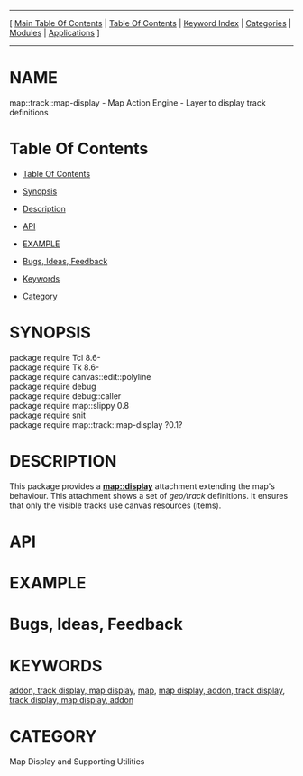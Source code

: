 
[//000000001]: # (map::track::map\-display \- Map display support)
[//000000002]: # (Generated from file 'track\-map\-display\.man' by tcllib/doctools with format 'markdown')
[//000000003]: # (map::track::map\-display\(n\) 0\.1 tklib "Map display support")

<hr> [ <a href="../../../../toc.md">Main Table Of Contents</a> &#124; <a
href="../../../toc.md">Table Of Contents</a> &#124; <a
href="../../../../index.md">Keyword Index</a> &#124; <a
href="../../../../toc0.md">Categories</a> &#124; <a
href="../../../../toc1.md">Modules</a> &#124; <a
href="../../../../toc2.md">Applications</a> ] <hr>

# NAME

map::track::map\-display \- Map Action Engine \- Layer to display track definitions

# <a name='toc'></a>Table Of Contents

  - [Table Of Contents](#toc)

  - [Synopsis](#synopsis)

  - [Description](#section1)

  - [API](#section2)

  - [EXAMPLE](#section3)

  - [Bugs, Ideas, Feedback](#section4)

  - [Keywords](#keywords)

  - [Category](#category)

# <a name='synopsis'></a>SYNOPSIS

package require Tcl 8\.6\-  
package require Tk 8\.6\-  
package require canvas::edit::polyline  
package require debug  
package require debug::caller  
package require map::slippy 0\.8  
package require snit  
package require map::track::map\-display ?0\.1?  

# <a name='description'></a>DESCRIPTION

This package provides a __[map::display](display\.md)__ attachment
extending the map's behaviour\. This attachment shows a set of *geo/track*
definitions\. It ensures that only the visible tracks use canvas resources
\(items\)\.

# <a name='section2'></a>API

# <a name='section3'></a>EXAMPLE

# <a name='section4'></a>Bugs, Ideas, Feedback

# <a name='keywords'></a>KEYWORDS

[addon, track display, map
display](\.\./\.\./\.\./\.\./index\.md\#addon\_track\_display\_map\_display),
[map](\.\./\.\./\.\./\.\./index\.md\#map), [map display, addon, track
display](\.\./\.\./\.\./\.\./index\.md\#map\_display\_addon\_track\_display), [track
display, map display,
addon](\.\./\.\./\.\./\.\./index\.md\#track\_display\_map\_display\_addon)

# <a name='category'></a>CATEGORY

Map Display and Supporting Utilities

